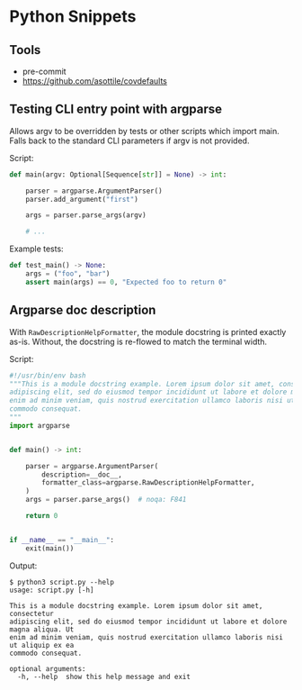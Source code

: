 # Python Snippets

## Tools

-   pre-commit
-   https://github.com/asottile/covdefaults

## Testing CLI entry point with argparse

Allows argv to be overridden by tests or other scripts which import main. Falls
back to the standard CLI parameters if argv is not provided.

Script:

```py
def main(argv: Optional[Sequence[str]] = None) -> int:

    parser = argparse.ArgumentParser()
    parser.add_argument("first")

    args = parser.parse_args(argv)

    # ...
```

Example tests:

```py
def test_main() -> None:
    args = ("foo", "bar")
    assert main(args) == 0, "Expected foo to return 0"
```

## Argparse **doc** description

With `RawDescriptionHelpFormatter`, the module docstring is printed exactly
as-is. Without, the docstring is re-flowed to match the terminal width.

Script:

```py
#!/usr/bin/env bash
"""This is a module docstring example. Lorem ipsum dolor sit amet, consectetur
adipiscing elit, sed do eiusmod tempor incididunt ut labore et dolore magna aliqua. Ut
enim ad minim veniam, quis nostrud exercitation ullamco laboris nisi ut aliquip ex ea
commodo consequat.
"""
import argparse


def main() -> int:

    parser = argparse.ArgumentParser(
        description=__doc__,
        formatter_class=argparse.RawDescriptionHelpFormatter,
    )
    args = parser.parse_args()  # noqa: F841

    return 0


if __name__ == "__main__":
    exit(main())
```

Output:

```console
$ python3 script.py --help
usage: script.py [-h]

This is a module docstring example. Lorem ipsum dolor sit amet, consectetur
adipiscing elit, sed do eiusmod tempor incididunt ut labore et dolore magna aliqua. Ut
enim ad minim veniam, quis nostrud exercitation ullamco laboris nisi ut aliquip ex ea
commodo consequat.

optional arguments:
  -h, --help  show this help message and exit
```
